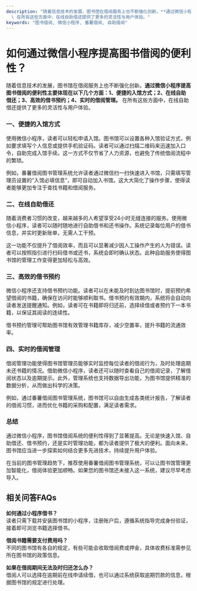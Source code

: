 ```yaml
---
description: "随着信息技术的发展，图书馆在借阅服务上也不断强化创新。**通过微信小程序提高图书借阅的便利性主要体现在以下几个方面：1、便捷的入馆方式；2、在线自助借还；3、高效的借书预约；4、实时的借阅管理。**\
  \ 在所有这些方面中，在线自助借还提供了更多的灵活性与用户体验。"
keywords: "图书借阅, 微信小程序, 番薯借阅, 自助借阅"
---
```

# 如何通过微信小程序提高图书借阅的便利性？

随着信息技术的发展，图书馆在借阅服务上也不断强化创新。**通过微信小程序提高图书借阅的便利性主要体现在以下几个方面：1、便捷的入馆方式；2、在线自助借还；3、高效的借书预约；4、实时的借阅管理。** 在所有这些方面中，在线自助借还提供了更多的灵活性与用户体验。

### 一、便捷的入馆方式

使用微信小程序，读者可以轻松申请入馆。图书馆可以设置各种入馆验证方式，例如要求填写个人信息或提供手机验证码。读者可以通过扫描二维码来迅速加入口令，自助完成入馆手续。这一方式不仅节省了人力资源，也避免了传统借阅流程中的繁琐。

例如，番薯借阅图书管理系统允许读者通过微信扫一扫快速进入书馆，只需填写管理员设置的“入馆必填信息”，即可自动加入书馆。这大大简化了操作步骤，使得读者能够更加专注于查找书籍和借阅服务。

### 二、在线自助借还

随着消费者习惯的改变，越来越多的人希望享受24小时无缝连接的服务。使用微信小程序，读者可以随时随地进行自助借书和还书操作。系统记录每位用户的借书信息，并实时更新账单，无需人工干预。

这一功能不仅提升了借阅效率，而且可以显著减少因人工操作产生的人为错误。读者可以按照指引进行扫码借书或还书，系统会即时确认状态。此种自助服务使得图书馆的管理工作变得更加轻松与高效。

### 三、高效的借书预约

微信小程序还支持借书预约功能。读者可以在未能及时到达图书馆时，提前预约希望借阅的书籍，确保在访问时能够顺利取书。借书预约有效期内，系统将会自动向读者发送提醒通知。例如，读者可在书籍即将归还前，选择续借或者预约下一本书籍，以保证其阅读的连续性。

借书预约管理可帮助图书馆有效管理书籍库存，减少空置率，提升书籍的流通效率。

### 四、实时的借阅管理

借阅管理功能使得图书馆管理员能够实时监控每位读者的借阅行为，及时处理逾期未还书籍的情况。借助微信小程序，读者还可以随时查看自己的借阅记录，了解借阅状态以及逾期提示。此外，管理系统也支持数据导出功能，为图书馆提供精准的数据分析，从而做出科学的决策。

例如，通过番薯借阅图书管理系统，图书馆可以自由生成各类统计报告，了解读者的借阅习惯，进而优化书籍的采购和配置，满足读者需求。

### 总结

通过微信小程序，图书馆借阅系统的便利性得到了显著提高。无论是快速入馆、自助借还、借书预约，还是实时管理功能，都为读者提供了极大的便利。面向未来，图书馆应当进一步探索如何结合更多先进技术，持续提升用户体验。

在当前的图书管理趋势下，推荐使用番薯借阅图书管理系统，可以让图书馆管理更加智能化，借阅体验更加顺畅。如果您的图书馆还未接入这一系统，建议尽早考虑导入。

## 相关问答FAQs

**如何通过小程序借书？**  
读者只需下载并安装图书馆的小程序，注册账户后，遵循系统指导完成身份验证，接着即可浏览书籍选择借书。

**借阅书籍需要支付费用吗？**  
不同的图书馆有各自的规定，有些可能会收取借阅费或押金，具体收费标准需参见所在图书馆的政策信息。

**如果在借阅期间无法及时归还怎么办？**  
借阅人可以选择在逾期前在线申请续借，也可以通过系统获取逾期罚款的信息，根据图书馆的规定进行处理。
